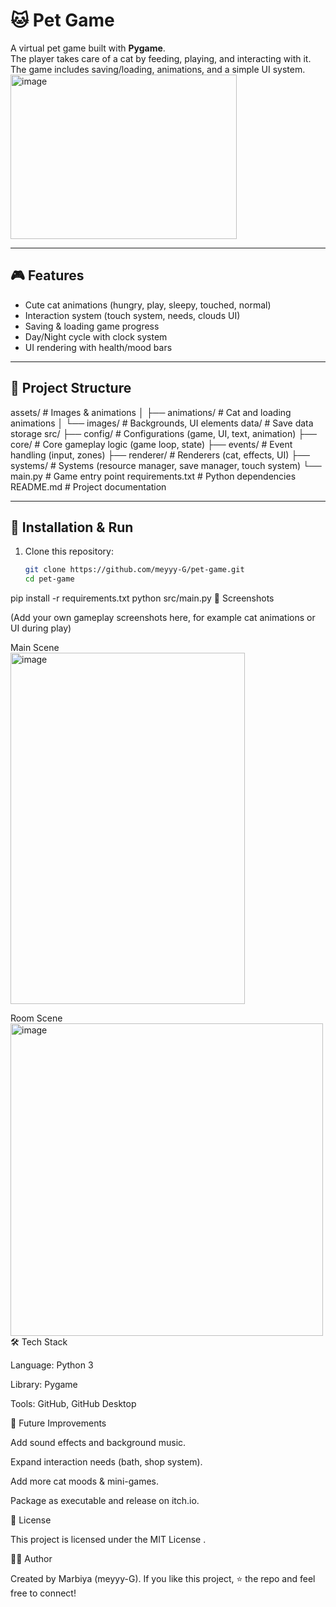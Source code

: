 # 🐱 Pet Game

A virtual pet game built with **Pygame**.  
The player takes care of a cat by feeding, playing, and interacting with it.  
The game includes saving/loading, animations, and a simple UI system.
<img width="362" height="263" alt="image" src="https://github.com/user-attachments/assets/05e2bcc9-78de-4e09-beef-69874548058c" />

---

## 🎮 Features
- Cute cat animations (hungry, play, sleepy, touched, normal)
- Interaction system (touch system, needs, clouds UI)
- Saving & loading game progress
- Day/Night cycle with clock system
- UI rendering with health/mood bars

---

## 📂 Project Structure
assets/ # Images & animations
│ ├── animations/ # Cat and loading animations
│ └── images/ # Backgrounds, UI elements
data/ # Save data storage
src/
├── config/ # Configurations (game, UI, text, animation)
├── core/ # Core gameplay logic (game loop, state)
├── events/ # Event handling (input, zones)
├── renderer/ # Renderers (cat, effects, UI)
├── systems/ # Systems (resource manager, save manager, touch system)
└── main.py # Game entry point
requirements.txt # Python dependencies
README.md # Project documentation

---

## 🚀 Installation & Run
1. Clone this repository:
   ```bash
   git clone https://github.com/meyyy-G/pet-game.git
   cd pet-game
pip install -r requirements.txt
python src/main.py
📸 Screenshots

(Add your own gameplay screenshots here, for example cat animations or UI during play)

Main Scene	
<img width="375" height="562" alt="image" src="https://github.com/user-attachments/assets/149d2930-c54e-406f-8e59-f1d443be5b28" />

Room Scene
<img width="500" height="500" alt="image" src="https://github.com/user-attachments/assets/f9419f71-09f3-4586-bebe-1e8862ebd265" />
🛠️ Tech Stack

Language: Python 3

Library: Pygame

Tools: GitHub, GitHub Desktop

📝 Future Improvements

Add sound effects and background music.

Expand interaction needs (bath, shop system).

Add more cat moods & mini-games.

Package as executable and release on itch.io.

📜 License

This project is licensed under the MIT License
.

🙋‍♀️ Author

Created by Marbiya (meyyy-G).
If you like this project, ⭐ the repo and feel free to connect!

